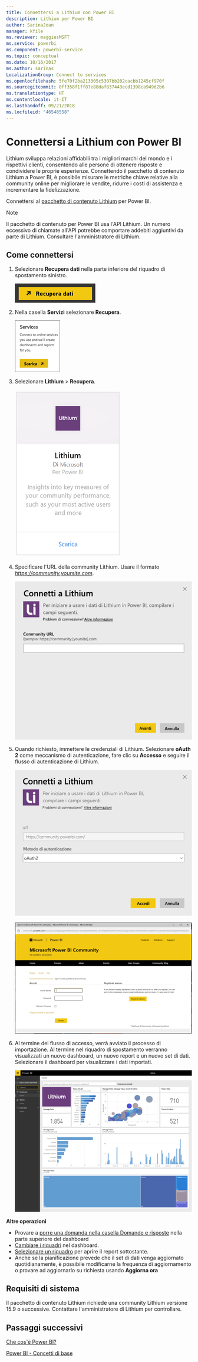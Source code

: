 ```yaml
---
title: Connettersi a Lithium con Power BI
description: Lithium per Power BI
author: SarinaJoan
manager: kfile
ms.reviewer: maggiesMSFT
ms.service: powerbi
ms.component: powerbi-service
ms.topic: conceptual
ms.date: 10/16/2017
ms.author: sarinas
LocalizationGroup: Connect to services
ms.openlocfilehash: 5fe70f2ba213305c5307bb202cacbb1245cf970f
ms.sourcegitcommit: 0ff358f1ff87e88daf837443ecd1398ca949d2b6
ms.translationtype: HT
ms.contentlocale: it-IT
ms.lasthandoff: 09/21/2018
ms.locfileid: "46548558"
---
```

# <a name="connect-to-lithium-with-power-bi"></a>Connettersi a Lithium con Power BI
Lithium sviluppa relazioni affidabili tra i migliori marchi del mondo e i rispettivi clienti, consentendo alle persone di ottenere risposte e condividere le proprie esperienze. Connettendo il pacchetto di contenuto Lithium a Power BI, è possibile misurare le metriche chiave relative alla community online per migliorare le vendite, ridurre i costi di assistenza e incrementare la fidelizzazione. 

Connettersi al [pacchetto di contenuto Lithium](https://app.powerbi.com/getdata/services/lithium) per Power BI.

>[!NOTE]
>Il pacchetto di contenuto per Power BI usa l'API Lithium. Un numero eccessivo di chiamate all'API potrebbe comportare addebiti aggiuntivi da parte di Lithium. Consultare l'amministratore di Lithium.

## <a name="how-to-connect"></a>Come connettersi
1. Selezionare **Recupera dati** nella parte inferiore del riquadro di spostamento sinistro.
   
   ![](media/service-connect-to-lithium/pbi_getdata.png) 
2. Nella casella **Servizi** selezionare **Recupera**.
   
   ![](media/service-connect-to-lithium/pbi_getservices.png) 
3. Selezionare **Lithium** \> **Recupera**.
   
   ![](media/service-connect-to-lithium/lithiumconnect.png)
4. Specificare l'URL della community Lithium. Usare il formato *https://community.yoursite.com*.
   
   ![](media/service-connect-to-lithium/params.png)
5. Quando richiesto, immettere le credenziali di Lithium. Selezionare **oAuth 2** come meccanismo di autenticazione, fare clic su **Accesso** e seguire il flusso di autenticazione di Lithium.
   
   ![](media/service-connect-to-lithium/creds.png)
   
   ![](media/service-connect-to-lithium/creds2.png)
6. Al termine del flusso di accesso, verrà avviato il processo di importazione. Al termine nel riquadro di spostamento verranno visualizzati un nuovo dashboard, un nuovo report e un nuovo set di dati. Selezionare il dashboard per visualizzare i dati importati.
   
    ![](media/service-connect-to-lithium/lithium.png)

**Altre operazioni**

* Provare a [porre una domanda nella casella Domande e risposte](consumer/end-user-q-and-a.md) nella parte superiore del dashboard
* [Cambiare i riquadri](service-dashboard-edit-tile.md) nel dashboard.
* [Selezionare un riquadro](consumer/end-user-tiles.md) per aprire il report sottostante.
* Anche se la pianificazione prevede che il set di dati venga aggiornato quotidianamente, è possibile modificarne la frequenza di aggiornamento o provare ad aggiornarlo su richiesta usando **Aggiorna ora**

## <a name="system-requirements"></a>Requisiti di sistema
Il pacchetto di contenuto Lithium richiede una community Lithium versione 15.9 o successive. Contattare l'amministratore di Lithium per controllare.

## <a name="next-steps"></a>Passaggi successivi
[Che cos'è Power BI?](power-bi-overview.md)

[Power BI - Concetti di base](consumer/end-user-basic-concepts.md)

